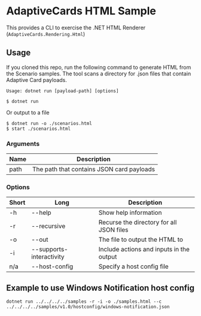﻿# AdaptiveCards HTML Sample

This provides a CLI to exercise the .NET HTML Renderer (`AdaptiveCards.Rendering.Html`)

## Usage

If you cloned this repo, run the following command to generate HTML from the Scenario samples. The tool scans a directory for .json files that contain Adaptive Card payloads.

```console
Usage: dotnet run [payload-path] [options]
```

```console
$ dotnet run
```

Or output to a file 

```console
$ dotnet run -o ./scenarios.html
$ start ./scenarios.html
```


### Arguments

Name | Description
---|---
path | The path that contains JSON card payloads

### Options

Short | Long | Description
---|---|---
-h |--help | Show help information
-r |--recursive | Recurse the directory for all JSON files
-o |--out | The file to output the HTML to
-i | --supports-interactivity  | Include actions and inputs in the output
n/a | --host-config | Specify a host config file

## Example to use Windows Notification host config

```console
dotnet run ../../../../samples -r -i -o ./samples.html --c ../../../../samples/v1.0/hostconfig/windows-notification.json
```